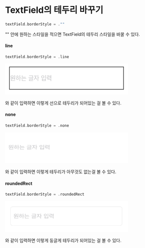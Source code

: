 # TextField의 테두리 바꾸기

```swift
textField.borderStyle = .""
```
 "" 안에 원하는 스타일을 적으면 TextField의 테두리 스타일을 바꿀 수 있다.

 #### line
```swift
textField.borderStyle = .line 
```
<img src="line으로 설정.png" width="400" height="100"/>

와 같이 입력하면 이렇게 선으로 테두리가 되어있는 걸 볼 수 있다.

#### none
```swift
textField.borderStyle = .none
```
<img src="none으로 설정.png" width="400" height="100"/>

와 같이 입력하면 이렇게 테두리가 아무것도 없는걸 볼 수 있다.

#### roundedRect
```swift
textField.borderStyle = .roundedRect
```
<img src="roundRect로 설정.png" width="400" height="100"/>

와 같이 입력하면 이렇게 둥글게 테두리가 되어있는 걸 볼 수 있다.


